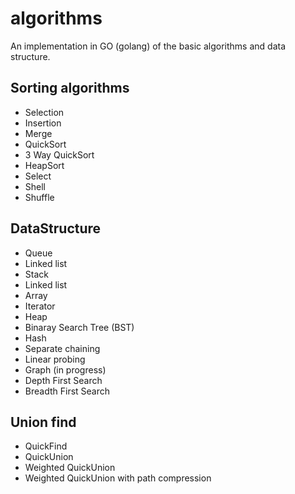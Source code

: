 # algorithms

An implementation in GO (golang) of the basic algorithms and data structure.

## Sorting algorithms
- Selection
- Insertion
- Merge
- QuickSort
- 3 Way QuickSort
- HeapSort
- Select
- Shell
- Shuffle  

## DataStructure
- Queue
 - Linked list
- Stack
 - Linked list
 - Array
- Iterator
- Heap
- Binaray Search Tree (BST)
- Hash
 - Separate chaining
 - Linear probing
- Graph (in progress)
 - Depth First Search
 - Breadth First Search

## Union find
- QuickFind
- QuickUnion
- Weighted QuickUnion
- Weighted QuickUnion with path compression
